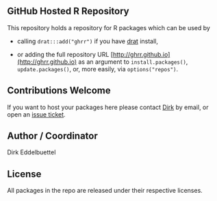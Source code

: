 
## GitHub Hosted R Repository

This repository holds a repository for R packages which can be used by

+ calling `drat:::add("ghrr")` if you have 
[drat](http://dirk.eddelbuettel.com/code/drat.html) install,

+ or adding the full repository URL
[http://ghrr.github.io](http://ghrr.github.io) as an argument to
`install.packages()`, `update.packages()`, or, more easily, via
`options("repos")`. 

## Contributions Welcome

If you want to host your packages here please contact [Dirk](
https://github.com/eddelbuettel) by email, or open an [issue
ticket](https://github.com/eddelbuettel/drat/issues).

## Author / Coordinator

Dirk Eddelbuettel

## License

All packages in the repo are released under their respective licenses.
